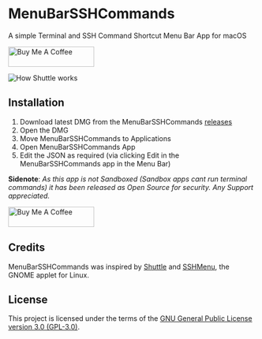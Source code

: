 # MenuBarSSHCommands
A simple Terminal and SSH Command Shortcut Menu Bar App for macOS

<a href="https://www.buymeacoffee.com/dieskim" target="_blank"><img src="https://cdn.buymeacoffee.com/buttons/default-orange.png" alt="Buy Me A Coffee" height="41" width="174"></a>

![How Shuttle works](https://raw.githubusercontent.com/dieskim/MenuBarSSHCommands/main/Distribution/MenuBarSSHCommands.gif)

## Installation

1. Download latest DMG from the MenuBarSSHCommands [releases](https://github.com/dieskim/MenuBarSSHCommands/releases)
2. Open the DMG
3. Move MenuBarSSHCommands to Applications
4. Open MenuBarSSHCommands App
5. Edit the JSON as required (via clicking Edit in the MenuBarSSHCommands app in the Menu Bar)

**Sidenote**: *As this app is not Sandboxed (Sandbox apps cant run terminal commands) it has been released as Open Source for security. Any Support appreciated.*

<a href="https://www.buymeacoffee.com/dieskim" target="_blank"><img src="https://cdn.buymeacoffee.com/buttons/default-orange.png" alt="Buy Me A Coffee" height="41" width="174"></a>

## Credits

MenuBarSSHCommands was inspired by [Shuttle](https://github.com/fitztrev/shuttle) and [SSHMenu](http://sshmenu.sourceforge.net/), the GNOME applet for Linux.

## License

This project is licensed under the terms of the [GNU General Public License version 3.0 (GPL-3.0)](https://www.gnu.org/licenses/gpl-3.0.en.html).
